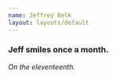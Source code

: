 ```yaml
---
name: Jeffrey Belk
layout: layouts/default
---
```

### Jeff smiles once a month.

_On the eleventeenth._
